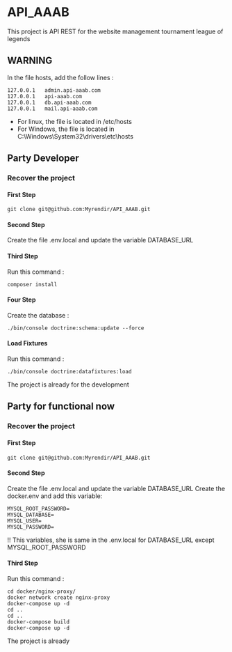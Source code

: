 # API_AAAB

This project is API REST for the website management tournament league of legends

## WARNING
In the file hosts, add the follow lines :
```
127.0.0.1	admin.api-aaab.com
127.0.0.1	api-aaab.com
127.0.0.1   db.api-aaab.com
127.0.0.1	mail.api-aaab.com
```
* For linux, the file is located in /etc/hosts
* For Windows, the file is located in C:\Windows\System32\drivers\etc\hosts

## Party Developer

### Recover the project

#### First Step
```
git clone git@github.com:Myrendir/API_AAAB.git
```

#### Second Step
Create the file .env.local and update the variable DATABASE_URL

#### Third Step
Run this command : 
```
composer install
```

#### Four Step
Create the database :
```
./bin/console doctrine:schema:update --force
```

#### Load Fixtures
Run this command :
```
./bin/console doctrine:datafixtures:load
```

The project is already for the development

## Party for functional now

### Recover the project

#### First Step
```
git clone git@github.com:Myrendir/API_AAAB.git
```

#### Second Step
Create the file .env.local and update the variable DATABASE_URL
Create the docker.env and add this variable:
```
MYSQL_ROOT_PASSWORD=
MYSQL_DATABASE=
MYSQL_USER=
MYSQL_PASSWORD=
```
!! This variables, she is same in the .env.local for DATABASE_URL except MYSQL_ROOT_PASSWORD

#### Third Step
Run this command : 
```
cd docker/nginx-proxy/
docker network create nginx-proxy
docker-compose up -d
cd ..
cd ..
docker-compose build
docker-compose up -d
```

The project is already
